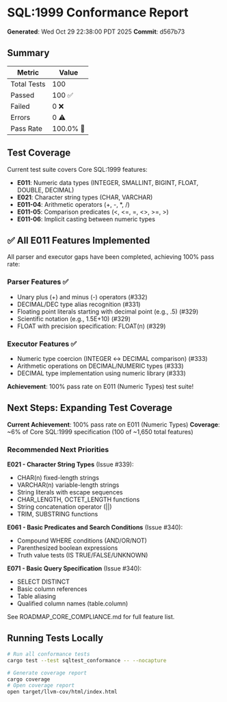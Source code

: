# SQL:1999 Conformance Report

**Generated**: Wed Oct 29 22:38:00 PDT 2025
**Commit**: d567b73

## Summary

| Metric | Value |
|--------|-------|
| Total Tests | 100 |
| Passed | 100 ✅ |
| Failed | 0 ❌ |
| Errors | 0 ⚠️ |
| Pass Rate | 100.0% 🎉 |

## Test Coverage

Current test suite covers Core SQL:1999 features:

- **E011**: Numeric data types (INTEGER, SMALLINT, BIGINT, FLOAT, DOUBLE, DECIMAL)
- **E021**: Character string types (CHAR, VARCHAR)
- **E011-04**: Arithmetic operators (+, -, *, /)
- **E011-05**: Comparison predicates (<, <=, =, <>, >=, >)
- **E011-06**: Implicit casting between numeric types

## ✅ All E011 Features Implemented

All parser and executor gaps have been completed, achieving 100% pass rate:

### Parser Features ✅
- Unary plus (+) and minus (-) operators (#332)
- DECIMAL/DEC type alias recognition (#331)
- Floating point literals starting with decimal point (e.g., .5) (#329)
- Scientific notation (e.g., 1.5E+10) (#329)
- FLOAT with precision specification: FLOAT(n) (#329)

### Executor Features ✅
- Numeric type coercion (INTEGER ↔ DECIMAL comparison) (#333)
- Arithmetic operations on DECIMAL/NUMERIC types (#333)
- DECIMAL type implementation using numeric library (#333)

**Achievement**: 100% pass rate on E011 (Numeric Types) test suite!

## Next Steps: Expanding Test Coverage

**Current Achievement**: 100% pass rate on E011 (Numeric Types)
**Coverage**: ~6% of Core SQL:1999 specification (100 of ~1,650 total features)

### Recommended Next Priorities

**E021 - Character String Types** (Issue #339):
- CHAR(n) fixed-length strings
- VARCHAR(n) variable-length strings
- String literals with escape sequences
- CHAR_LENGTH, OCTET_LENGTH functions
- String concatenation operator (||)
- TRIM, SUBSTRING functions

**E061 - Basic Predicates and Search Conditions** (Issue #340):
- Compound WHERE conditions (AND/OR/NOT)
- Parenthesized boolean expressions
- Truth value tests (IS TRUE/FALSE/UNKNOWN)

**E071 - Basic Query Specification** (Issue #340):
- SELECT DISTINCT
- Basic column references
- Table aliasing
- Qualified column names (table.column)

See ROADMAP_CORE_COMPLIANCE.md for full feature list.

## Running Tests Locally

```bash
# Run all conformance tests
cargo test --test sqltest_conformance -- --nocapture

# Generate coverage report
cargo coverage
# Open coverage report
open target/llvm-cov/html/index.html
```

